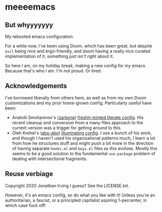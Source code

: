 # meeeemacs

## But whyyyyyyy

My rebooted emacs configuration.

For a while now, I've been using Doom, which has been great, but despite `evil` being nice and ergo-friendly, and doom having a really nice curated implementation of it, something _just isn't right_ about it.

So here I am, on my holiday break, making a new config for my emacs. Because that's who I am. I'm not proud. Or tired.

## Acknowledgements

I've borrowed liberally from others here, as well as from my own Doom customizations and my prior home-grown config. Particularly useful have been:

* Anatolii Smolianinov's ([zarkone](https://github.com/zarkone)) [freshly minted literate config](https://github.com/zarkone/literally.el). His recent cleanup and conversion from a many-files approach to the current version was a trigger for getting around to this.
* Oleh Krehel's ([abo-abo](https://github.com/abo-abo)) [illuminating config](https://github.com/abo-abo/oremacs). I use a bunch of his work, and though I haven't used his organizational patterns much, I learn a lot from how he structures stuff and might push a bit more in the direction of having separate `hooks.el` and `keys.el` files as this evolves. Mostly this seems to be a good solution to the fundamental `use-package` problem of dealing with intersectional fragments.

## Reuse verbiage

Copyright 2020 Jonathan Irving I guess? See the LICENSE.txt.

However, it's an emacs config, so do what you like with it! Unless you're an authoritarian, a fascist, or a principled capitalist aspiring 1-percenter, in which case fuck off!
